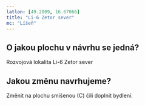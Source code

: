 ```yaml
---
latlon: [49.2009, 16.67066]
title: "Li-6 Zetor sever"
mc: "Líšeň"
---
```


## O jakou plochu v návrhu se jedná?

Rozvojová lokalita Li-6 Zetor sever

## Jakou změnu navrhujeme?

Změnit na plochu smíšenou (C) čili doplnit bydlení.

